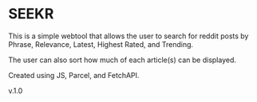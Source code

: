 # SEEKR

This is a simple webtool that allows the user to search for reddit posts by Phrase, Relevance, Latest, Highest Rated, and Trending. 

The user can also sort how much of each article(s) can be displayed.

Created using JS, Parcel, and FetchAPI. 

v.1.0 
